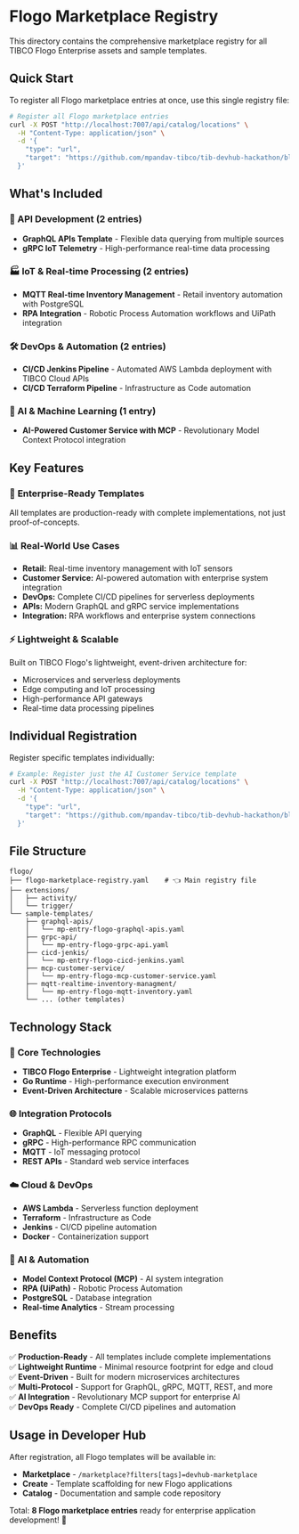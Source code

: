 # Flogo Marketplace Registry

This directory contains the comprehensive marketplace registry for all TIBCO Flogo Enterprise assets and sample templates.

## Quick Start

To register all Flogo marketplace entries at once, use this single registry file:

```bash
# Register all Flogo marketplace entries
curl -X POST "http://localhost:7007/api/catalog/locations" \
  -H "Content-Type: application/json" \
  -d '{
    "type": "url",
    "target": "https://github.com/mpandav-tibco/tib-devhub-hackathon/blob/main/flogo/flogo-marketplace-registry.yaml"
  }'
```

## What's Included

### 🚀 API Development (2 entries)
- **GraphQL APIs Template** - Flexible data querying from multiple sources
- **gRPC IoT Telemetry** - High-performance real-time data processing

### 🏭 IoT & Real-time Processing (2 entries)  
- **MQTT Real-time Inventory Management** - Retail inventory automation with PostgreSQL
- **RPA Integration** - Robotic Process Automation workflows and UiPath integration

### 🛠️ DevOps & Automation (2 entries)
- **CI/CD Jenkins Pipeline** - Automated AWS Lambda deployment with TIBCO Cloud APIs
- **CI/CD Terraform Pipeline** - Infrastructure as Code automation

### 🤖 AI & Machine Learning (1 entry)
- **AI-Powered Customer Service with MCP** - Revolutionary Model Context Protocol integration

## Key Features

### 🎯 **Enterprise-Ready Templates**
All templates are production-ready with complete implementations, not just proof-of-concepts.

### 📊 **Real-World Use Cases**
- **Retail:** Real-time inventory management with IoT sensors
- **Customer Service:** AI-powered automation with enterprise system integration  
- **DevOps:** Complete CI/CD pipelines for serverless deployments
- **APIs:** Modern GraphQL and gRPC service implementations
- **Integration:** RPA workflows and enterprise system connections

### ⚡ **Lightweight & Scalable**
Built on TIBCO Flogo's lightweight, event-driven architecture for:
- Microservices and serverless deployments
- Edge computing and IoT processing
- High-performance API gateways
- Real-time data processing pipelines

## Individual Registration

Register specific templates individually:

```bash
# Example: Register just the AI Customer Service template
curl -X POST "http://localhost:7007/api/catalog/locations" \
  -H "Content-Type: application/json" \
  -d '{
    "type": "url", 
    "target": "https://github.com/mpandav-tibco/tib-devhub-hackathon/blob/main/flogo/sample-templates/mcp-customer-service/mp-entry-flogo-mcp-customer-service.yaml"
  }'
```

## File Structure

```
flogo/
├── flogo-marketplace-registry.yaml    # 👈 Main registry file
├── extensions/
│   ├── activity/
│   └── trigger/
└── sample-templates/
    ├── graphql-apis/
    │   └── mp-entry-flogo-graphql-apis.yaml
    ├── grpc-api/
    │   └── mp-entry-flogo-grpc-api.yaml
    ├── cicd-jenkis/
    │   └── mp-entry-flogo-cicd-jenkins.yaml
    ├── mcp-customer-service/
    │   └── mp-entry-flogo-mcp-customer-service.yaml
    ├── mqtt-realtime-inventory-managment/
    │   └── mp-entry-flogo-mqtt-inventory.yaml
    └── ... (other templates)
```

## Technology Stack

### 🔧 **Core Technologies**
- **TIBCO Flogo Enterprise** - Lightweight integration platform
- **Go Runtime** - High-performance execution environment
- **Event-Driven Architecture** - Scalable microservices patterns

### 🌐 **Integration Protocols**
- **GraphQL** - Flexible API querying
- **gRPC** - High-performance RPC communication
- **MQTT** - IoT messaging protocol
- **REST APIs** - Standard web service interfaces

### ☁️ **Cloud & DevOps**
- **AWS Lambda** - Serverless function deployment
- **Terraform** - Infrastructure as Code
- **Jenkins** - CI/CD pipeline automation
- **Docker** - Containerization support

### 🤖 **AI & Automation**
- **Model Context Protocol (MCP)** - AI system integration
- **RPA (UiPath)** - Robotic Process Automation
- **PostgreSQL** - Database integration
- **Real-time Analytics** - Stream processing

## Benefits

✅ **Production-Ready** - All templates include complete implementations  
✅ **Lightweight Runtime** - Minimal resource footprint for edge and cloud  
✅ **Event-Driven** - Built for modern microservices architectures  
✅ **Multi-Protocol** - Support for GraphQL, gRPC, MQTT, REST, and more  
✅ **AI Integration** - Revolutionary MCP support for enterprise AI  
✅ **DevOps Ready** - Complete CI/CD pipelines and automation  

## Usage in Developer Hub

After registration, all Flogo templates will be available in:
- **Marketplace** - `/marketplace?filters[tags]=devhub-marketplace`
- **Create** - Template scaffolding for new Flogo applications
- **Catalog** - Documentation and sample code repository

Total: **8 Flogo marketplace entries** ready for enterprise application development! 🚀